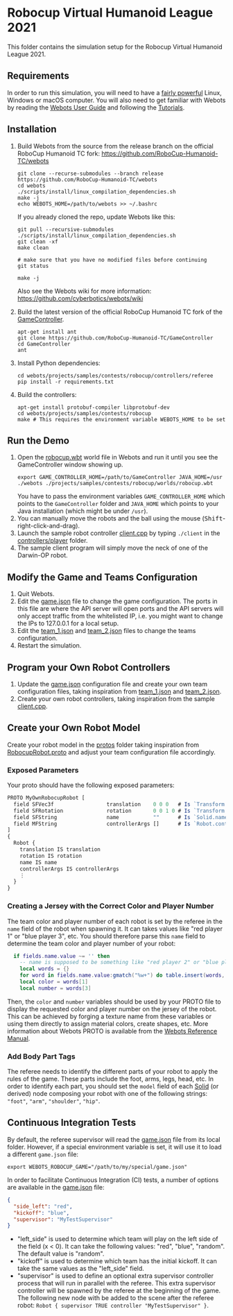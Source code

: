 # Robocup Virtual Humanoid League 2021

This folder contains the simulation setup for the Robocup Virtual Humanoid League 2021.

## Requirements

In order to run this simulation, you will need to have a [fairly powerful](https://cyberbotics.com/doc/guide/system-requirements) Linux, Windows or macOS computer.
You will also need to get familiar with Webots by reading the [Webots User Guide](https://cyberbotics.com/doc/guide/) and following the [Tutorials](https://cyberbotics.com/doc/guide/tutorials).

## Installation

1. Build Webots from the source from the release branch on the official RoboCup Humanoid TC fork: https://github.com/RoboCup-Humanoid-TC/webots

   ```
   git clone --recurse-submodules --branch release https://github.com/RoboCup-Humanoid-TC/webots
   cd webots
   ./scripts/install/linux_compilation_dependencies.sh
   make -j
   echo WEBOTS_HOME=/path/to/webots >> ~/.bashrc
   ```

   If you already cloned the repo, update Webots like this:

   ```
   git pull --recursive-submodules
   ./scripts/install/linux_compilation_dependencies.sh
   git clean -xf
   make clean

   # make sure that you have no modified files before continuing
   git status

   make -j
   ```

   Also see the Webots wiki for more information: https://github.com/cyberbotics/webots/wiki

2. Build the latest version of the official RoboCup Humanoid TC fork of the [GameController](https://github.com/RoboCup-Humanoid-TC/GameController).
   ```
   apt-get install ant
   git clone https://github.com/RoboCup-Humanoid-TC/GameController
   cd GameController
   ant
   ```
3. Install Python dependencies:
   ```
   cd webots/projects/samples/contests/robocup/controllers/referee
   pip install -r requirements.txt
   ```
4. Build the controllers:
   ```
   apt-get install protobuf-compiler libprotobuf-dev
   cd webots/projects/samples/contests/robocup
   make # This requires the environment variable WEBOTS_HOME to be set
   ```

## Run the Demo

1. Open the [robocup.wbt](worlds/robocup.wbt) world file in Webots and run it until you see the GameController window showing up.
   ```
   export GAME_CONTROLLER_HOME=/path/to/GameController JAVA_HOME=/usr
   ./webots ./projects/samples/contests/robocup/worlds/robocup.wbt
   ```
   You have to pass the environment variables `GAME_CONTROLLER_HOME` which points to the `GameController` folder and `JAVA_HOME` which points to your Java installation (which might be under `/usr`).
2. You can manually move the robots and the ball using the mouse (<kbd>Shift</kbd>-right-click-and-drag).
3. Launch the sample robot controller [client.cpp](controllers/player/client.cpp) by typing `./client` in the [controllers/player](controllers/player) folder.
4. The sample client program will simply move the neck of one of the Darwin-OP robot.

## Modify the Game and Teams Configuration

1. Quit Webots.
2. Edit the [game.json](controllers/referee/game.json) file to change the game configuration. The ports in this file are where the API server will open ports and the API servers will only accept traffic from the whitelisted IP, i.e. you might want to change the IPs to 127.0.0.1 for a local setup.
3. Edit the [team_1.json](controllers/referee/team_1.json) and [team_2.json](controllers/referee/team_2.json) files to change the teams configuration.
4. Restart the simulation.

## Program your Own Robot Controllers

1. Update the [game.json](controllers/referee/game.json) configuration file and create your own team configuration files, taking inspiration from [team_1.json](controllers/referee/team_1.json) and [team_2.json](controllers/referee/team_2.json).
2. Create your own robot controllers, taking inspiration from the sample [client.cpp](controllers/player/client.cpp).

## Create your Own Robot Model

Create your robot model in the [protos](protos) folder taking inspiration from [RobocupRobot.proto](protos/RobocupRobot.proto) and adjust your team configuration file accordingly.

### Exposed Parameters

Your proto should have the following exposed parameters:

```js
PROTO MyOwnRobocupRobot [
  field SFVec3f                 translation    0 0 0   # Is `Transform.translation`.
  field SFRotation              rotation       0 0 1 0 # Is `Transform.rotation`.
  field SFString                name           ""      # Is `Solid.name`.
  field MFString                controllerArgs []      # Is `Robot.controllerArgs`.
]
{
  Robot {
    translation IS translation
    rotation IS rotation
    name IS name
    controllerArgs IS controllerArgs
    ⋮
  }
}
```

### Creating a Jersey with the Correct Color and Player Number

The team color and player number of each robot is set by the referee in the `name` field of the robot when spawning it.
It can takes values like "red player 1" or "blue player 3", etc.
You should therefore parse this `name` field to determine the team color and player number of your robot:

```lua
  if fields.name.value ~= '' then
    -- name is supposed to be something like "red player 2" or "blue player 1"
    local words = {}
    for word in fields.name.value:gmatch("%w+") do table.insert(words, word) end
    local color = words[1]
    local number = words[3]
```

Then, the `color` and `number` variables should be used by your PROTO file to display the requested color and player number on the jersey of the robot.
This can be achieved by forging a texture name from these variables or using them directly to assign material colors, create shapes, etc.
More information about Webots PROTO is available from the [Webots Reference Manual](https://cyberbotics.com/doc/reference/proto).

### Add Body Part Tags

The referee needs to identify the different parts of your robot to apply the rules of the game.
These parts include the foot, arms, legs, head, etc.
In order to identify each part, you should set the `model` field of each [Solid](https://cyberbotics.com/doc/reference/solid) (or derived) node composing your robot with one of the following strings: `"foot"`, `"arm"`, `"shoulder"`, `"hip"`.

## Continuous Integration Tests

By default, the referee supervisor will read the [game.json](controllers/referee/game.json) file from its local folder.
However, if a special environment variable is set, it will use it to load a different `game.json` file:

```
export WEBOTS_ROBOCUP_GAME="/path/to/my/special/game.json"
```

In order to facilitate Continuous Integration (CI) tests, a number of options are available in the [game.json](controllers/referee/game.json) file:

```json
{
  "side_left": "red",
  "kickoff": "blue",
  "supervisor": "MyTestSupervisor"
}
```

- "left_side" is used to determine which team will play on the left side of the field (x < 0). It can take the following values: "red", "blue", "random". The default value is "random".
- "kickoff" is used to determine which team has the initial kickoff. It can take the same values as the "left_side" field.
- "supervisor" is used to define an optional extra supervisor controller process that will run in parallel with the referee.
This extra supervisor controller will be spawned by the referee at the beginning of the game.
The following new node with be added to the scene after the referee robot: `Robot { supervisor TRUE controller "MyTestSupervisor" }`.
